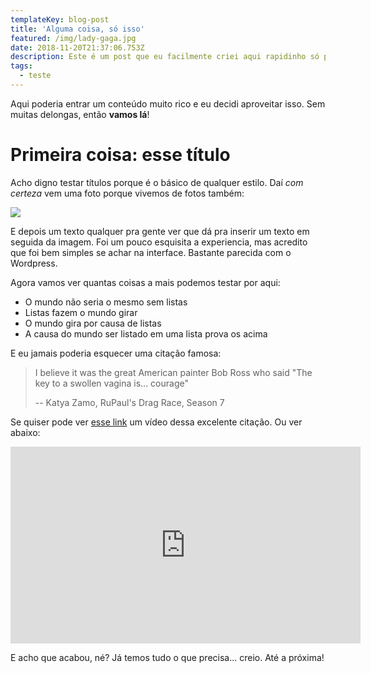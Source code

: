 ```yaml
---
templateKey: blog-post
title: 'Alguma coisa, só isso'
featured: /img/lady-gaga.jpg
date: 2018-11-20T21:37:06.753Z
description: Este é um post que eu facilmente criei aqui rapidinho só pra testar esse trem
tags:
  - teste
---
```

Aqui poderia entrar um conteúdo muito rico e eu decidi aproveitar isso. Sem muitas delongas, então **vamos lá**!

# Primeira coisa: esse título

Acho digno testar títulos porque é o básico de qualquer estilo. Daí _com certeza_ vem uma foto porque vivemos de fotos também:

![](/img/capa_face2.jpg)

E depois um texto qualquer pra gente ver que dá pra inserir um texto em seguida da imagem. Foi um pouco esquisita a experiencia, mas acredito que foi bem simples se achar na interface. Bastante parecida com o Wordpress.

Agora vamos ver quantas coisas a mais podemos testar por aqui:

* O mundo não seria o mesmo sem listas
* Listas fazem o mundo girar
* O mundo gira por causa de listas
* A causa do mundo ser listado em uma lista prova os acima

E eu jamais poderia esquecer uma citação famosa:

> I believe it was the great American painter Bob Ross who said "The key to a swollen vagina is... courage"
>
> \-- Katya Zamo, RuPaul's Drag Race, Season 7

Se quiser pode ver [esse link](https://www.youtube.com/watch?v=o4Be-v92v_o) um vídeo dessa excelente citação. Ou ver abaixo:

<iframe width="560" height="315" src="https://www.youtube.com/embed/o4Be-v92v_o" frameborder="0" allow="accelerometer; autoplay; encrypted-media; gyroscope; picture-in-picture" allowfullscreen></iframe>

E acho que acabou, né? Já temos tudo o que precisa... creio. Até a próxima!
